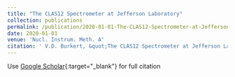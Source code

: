 ```yaml
---
title: "The CLAS12 Spectrometer at Jefferson Laboratory"
collection: publications
permalink: /publication/2020-01-01-The-CLAS12-Spectrometer-at-Jefferson-Laboratory
date: 2020-01-01
venue: 'Nucl. Instrum. Meth. A'
citation: ' V.D. Burkert, &quot;The CLAS12 Spectrometer at Jefferson Laboratory.&quot; Nucl. Instrum. Meth. A, 2020.'
---
```

Use [Google Scholar](https://scholar.google.com/scholar?q=The+CLAS12+Spectrometer+at+Jefferson+Laboratory){:target="_blank"} for full citation
